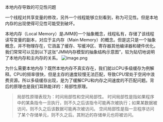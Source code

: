 本地内存导致的可见性问题

一个线程对共享变量的修改，另外一个线程能够立刻看到，称为可见性。但是本地内存的出现使得可见性可能受到破坏。

本地内存（Local Memory）是JMM的一个抽象概念，线程私有，存储了该线程读写变量的副本，对应于主内存（Main Memory）的概念。但是这只是一个抽象概念，并不物理存在，它涵盖了缓存、写缓冲区、寄存器其他编译器和硬件优化。我们常常可以见到以下这张“JMM内存模型的抽象结构示意图”，较为贴切地说明了本地内存和主内存的关系。
![image.png](https://upload-images.jianshu.io/upload_images/9341275-76422a535e8d8ffa.png?imageMogr2/auto-orient/strip%7CimageView2/2/w/1240)

为什么需要本地内存？既然本地内存不真实存在，我们就以CPU多级缓存为例解释。CPU的频率很快，但是主存的速度较慢无法匹配，导致CPU常处于空闲中浪费资源。所以多级缓存出现，是为了缓解CPU和内存之间速度的不匹配问题。背后的原理也是我们耳熟能详的：局部性原理。

>局部性原理表现为：时间局部性和空间局部性。
>时间局部性是指如果程序中的某条指令一旦执行，则不久之后该指令可能再次被执行；如果某数据被访问，则不久之后该数据可能再次被访问。
>空间局部性是指一旦程序访问了某个存储单元，则不久之后。其附近的存储单元也将被访问。